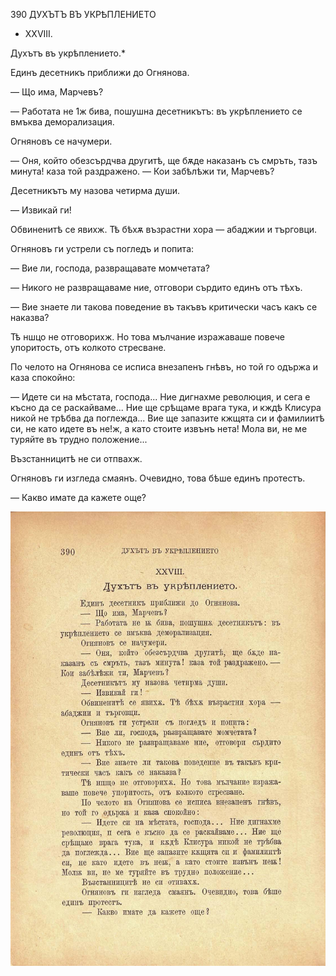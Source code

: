 ﻿390	ДУХЪТЪ ВЪ УКРѢПЛЕНИЕТО

- XXVIII.

Духътъ въ укрѣплението.*

Единъ десетникъ приближи до Огнянова.

— Що има, Марчевъ?

— Работата не 1ж бива, пошушна десетникътъ: въ укрѣплението се вмъква деморализация.

Огняновъ се начумери.

— Оня, който обезсърдчва другитѣ, ще бѫде наказанъ съ смръть, тазъ минута! каза той раздражено. — Кои забѣлѣжи ти, Марчевъ?

Десетникътъ му назова четирма души.

— Извикай ги!

Обвиненитѣ се явихж. Тѣ бѣхѫ възрастни хора — абаджии и търговци.

Огняновъ ги устрели съ погледъ и попита:

— Вие ли, господа, развращавате момчетата?

— Никого не развращаваме ние, отговори сърдито единъ отъ тѣхъ.

— Вие знаете ли такова поведение въ такъвъ критически часъ какъ се наказва?

Тѣ ншцо не отговорихж. Но това мълчание изражаваше повече упоритость, отъ колкото стресване.

По челото на Огнянова се исписа внезапенъ гнѣвъ, но той го одържа и каза спокойно:

— Идете си на мѣстата, господа... Ние дигнахме революция, и сега е късно да се раскайваме... Ние ще срѣщаме врага тука, и кждѣ Клисура никой не трѣбва да поглежда... Вие ще запазите кжщята си и фамилиитѣ си, не като идете въ не!ж, а като стоите извънъ нета! Мола ви, не ме туряйте въ трудно положение...

Възстанницитѣ не си отпвахж.

Огняновъ ги изгледа смаянъ. Очевидно, това бѣше единъ протестъ.

— Какво имате да кажете още?

![original](images/437.jpg)

